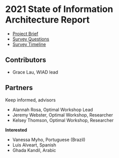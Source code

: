 # 2021 State of Information Architecture Report

- [Project Brief](https://docs.google.com/document/d/1x2NlJ8n9dantXURl8GN1Jk8lR_bva48VOeRKOspWahA/edit?usp=sharing)
- [Survey Questions](https://docs.google.com/spreadsheets/d/1Q-PnPY6DuuzVuCrbgmi72BIkkwJ4LTHCyPcTZLG6i1I/edit?usp=sharing)
- [Survey Timeline](https://docs.google.com/spreadsheets/d/103rLZbPJLjB9P2KLaiwjBThHDOn2THM2X5xmqyVWflU/edit?usp=sharing)

## Contributors
- Grace Lau, WIAD lead

## Partners
Keep informed, advisors
- Alannah Rosa, Optimal Workshop Lead
- Jeremy Webster, Optimal Workshop, Researcher
- Kelsey Thomson, Optimal Workshop, Researcher

**Interested**
- Vanessa Myho, Portuguese (Brazil)
- Luis Alveart, Spanish
- Ghada Kandil, Arabic
